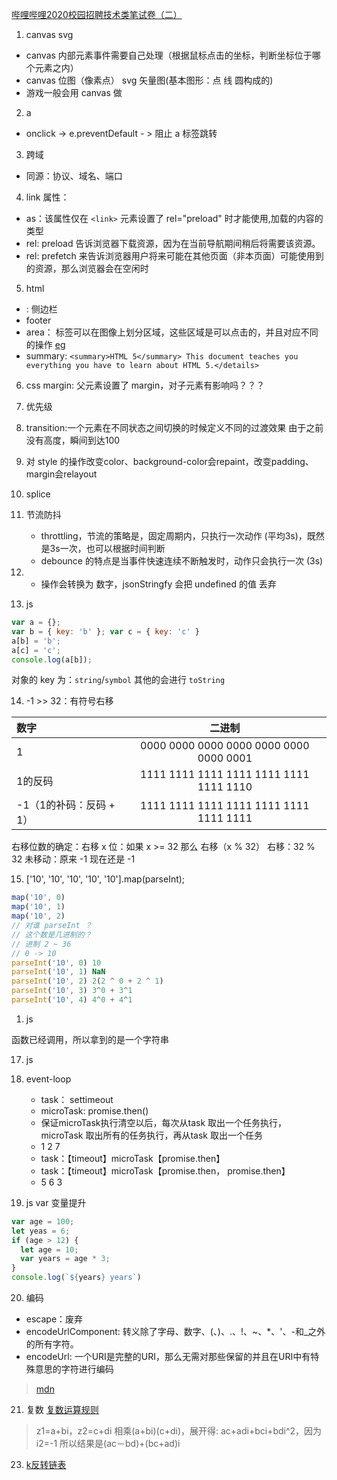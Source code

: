 [哔哩哔哩2020校园招聘技术类笔试卷（二）](https://www.nowcoder.com/test/20725660/summary)


1. canvas svg   
- canvas 内部元素事件需要自己处理（根据鼠标点击的坐标，判断坐标位于哪个元素之内）
- canvas 位图（像素点） svg 矢量图(基本图形：点 线 圆构成的)
- 游戏一般会用 canvas 做

2. a
- onclick -> e.preventDefault - > 阻止 a 标签跳转

3. 跨域
- 同源：协议、域名、端口

4. link
属性：
- as：该属性仅在 `<link>` 元素设置了 rel="preload" 时才能使用,加载的内容的类型
- rel: preload 告诉浏览器下载资源，因为在当前导航期间稍后将需要该资源。
- rel: prefetch 来告诉浏览器用户将来可能在其他页面（非本页面）可能使用到的资源，那么浏览器会在空闲时


5. html
- <aside>: 侧边栏
- footer
- area：<area> 标签可以在图像上划分区域，这些区域是可以点击的，并且对应不同的操作 [eg](https://www.w3cschool.cn/tryrun/showhtml/tryhtml_areamap)
- summary: `<summary>HTML 5</summary> This document teaches you everything you have to learn about HTML 5.</details>`

6. css
margin: 父元素设置了 margin，对子元素有影响吗？？？

7. 优先级

8. transition:一个元素在不同状态之间切换的时候定义不同的过渡效果
   由于之前没有高度，瞬间到达100

9. 对 style 的操作改变color、background-color会repaint，改变padding、margin会relayout
10. splice
11. 节流防抖
    - throttling，节流的策略是，固定周期内，只执行一次动作 (平均3s)，既然是3s一次，也可以根据时间判断
    - debounce 的特点是当事件快速连续不断触发时，动作只会执行一次 (3s)

12. + 操作会转换为 数字，jsonStringfy 会把 undefined 的值 丢弃
13. js
```js
var a = {};
var b = { key: 'b' }; var c = { key: 'c' }
a[b] = 'b';
a[c] = 'c';
console.log(a[b]);
```
对象的 key 为：`string`/`symbol`
其他的会进行 `toString`

14. -1 >> 32：有符号右移

|数字|二进制|
|:-|:-:|
|1|0000 0000 0000 0000 0000 0000 0000 0001|
|1的反码|1111 1111 1111 1111 1111 1111 1111 1110|
|-1（1的补码：反码 + 1）|1111 1111 1111 1111 1111 1111 1111 1111|

右移位数的确定：右移 x 位：如果 x >= 32 那么 右移（x % 32）
右移：32 % 32
未移动：原来 -1 现在还是 -1


15.  ['10', '10', '10', '10', '10'].map(parseInt);

```js
map('10', 0)
map('10', 1)
map('10', 2)
// 对谁 parseInt ？
// 这个数是几进制的？
// 进制 2 ~ 36
// 0 -> 10
parseInt('10', 0) 10
parseInt('10', 1) NaN
parseInt('10', 2) 2(2 ^ 0 + 2 ^ 1)
parseInt('10', 3) 3^0 + 3^1
parseInt('10', 4) 4^0 + 4^1
```

1.  js

函数已经调用，所以拿到的是一个字符串

17. js
18. event-loop
    - task： settimeout
    - microTask: promise.then()
    - 保证microTask执行清空以后，每次从task 取出一个任务执行，microTask 取出所有的任务执行，再从task 取出一个任务
    - 1 2 7
    - task：【timeout】microTask【promise.then】
    - task：【timeout】microTask【promise.then， promise.then】
    - 5 6 3

19. js var 变量提升
```js
var age = 100;
let yeas = 6;
if (age > 12) {
  let age = 10;
  var years = age * 3;
}
console.log(`${years} years`)
```
20. 编码

- escape：废弃
- encodeUrlComponent: 转义除了字母、数字、(、)、.、!、~、*、'、-和_之外的所有字符。
- encodeUrl: 一个URI是完整的URI，那么无需对那些保留的并且在URI中有特殊意思的字符进行编码

>[mdn](https://developer.mozilla.org/zh-CN/docs/Web/JavaScript/Reference/Global_Objects/encodeURIComponent)

21. 复数
[复数运算规则](https://baike.baidu.com/item/%E5%A4%8D%E6%95%B0%E8%BF%90%E7%AE%97%E6%B3%95%E5%88%99/2568041?fr=aladdin)

> z1=a+bi，z2=c+di 
> 相乘(a+bi)(c+di)，展开得: ac+adi+bci+bdi^2，因为i2=-1
> 所以结果是(ac－bd)+(bc+ad)i 


23. [k反转链表](https://www.bilibili.com/video/av83394837)